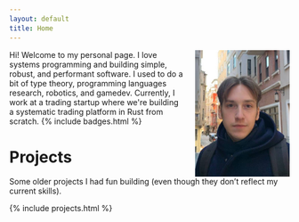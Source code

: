 ```yaml
---
layout: default
title: Home
---
```


<img align="right" width="170" style="margin-left: 20px" src="/assets/my-photo.jpg">
Hi! Welcome to my personal page. I love systems programming and building simple, robust, and performant software. I used to do a bit of type theory, programming languages research, robotics, and gamedev. Currently, I work at a trading startup where we're building a systematic trading platform in Rust from scratch.
{% include badges.html %}

# Projects

Some older projects I had fun building (even though they don’t reflect my current skills).

{% include projects.html %}

